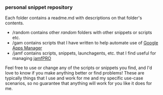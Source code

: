 ### personal snippet repository

Each folder contains a readme.md with descriptions on that folder's contents.

- /random contains other *random* folders with other snippets or scripts etc.  
- /gam contains scripts that I have written to help automate use of [Google Apps Manager](https://github.com/jay0lee/GAM)  
- /jamf contains scripts, snippets, launchagents, etc. that I find useful for managing [jamfPRO](https://www.jamf.com/)

Feel free to use or change any of the scripts or snippets you find, and I'd love to know if you make anything better or find problems! These are typically things that I use and work for me and my specific use-case scenarios, so no guarantee that anything will work for you like it does for me.
